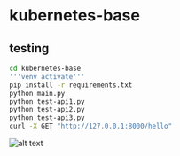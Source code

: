 # kubernetes-base
## testing

```sh
cd kubernetes-base
'''venv activate'''
pip install -r requirements.txt
python main.py
python test-api1.py
python test-api2.py
python test-api3.py
curl -X GET "http://127.0.0.1:8000/hello"
```

![alt text](https://i124.fastpic.org/big/2024/1120/fc/2b098ed697d53ca8fc39c5972aac9efc.png)




